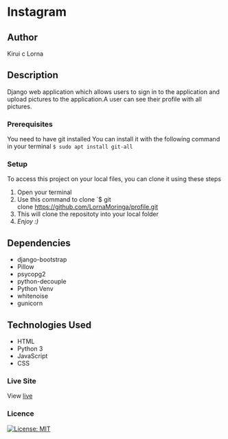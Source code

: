 # Instagram
## Author
Kirui c Lorna
## Description
Django web application which allows users to sign in to the application and upload pictures to the application.A user can see their profile with all  pictures.

### Prerequisites
You need to have git installed
You can install it with the following command in your terminal
`$ sudo apt install git-all`
### Setup
To access this project on your local files, you can clone it using these steps
1. Open your terminal
1. Use this command to clone `$ git clone https://github.com/LornaMoringa/profile.git
1. This will clone the repositoty into your local folder
1. _Enjoy :)_
## Dependencies
* django-bootstrap
* Pillow
* psycopg2
* python-decouple
* Python Venv
* whitenoise
* gunicorn
## Technologies Used
* HTML
* Python 3
* JavaScript
* CSS
### Live Site
View [live](https://lorna-instag.herokuapp.com/)
### Licence
[![License: MIT](https://img.shields.io/badge/License-MIT-yellow.svg)](/LICENSE)
